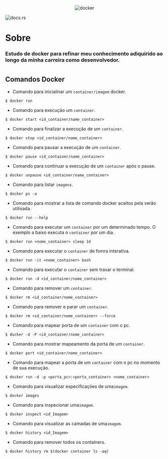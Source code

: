 <div align="center">
    <img src="image/docker-logo.png" alt="docker"/>
</div>

![docs.rs](https://img.shields.io/docsrs/d?label=docker)
# Sobre

### Estudo de docker para refinar meu conhecimento adiquirido ao longo da minha carreira como desenvolvedor.
#

## Comandos Docker

- Comando para inicialinar um `container/imagem` docker.

```
$ docker run
```
- Comando para execução um `container`.
```
$ docker start <id_container/name_container>
```

- Comando para finalizar a execução de um `container`.
```
$ docker stop <id_container/name_container>
```

- Comando para pausar a execução de um `container`.
```
$ docker pause <id_container/name_container>
```

- Comando para continuar a execução de um `container` após o pause.
```
$ docker unpause <id_container/name_container>
```

- Comando para listar `imagens`.
```
$ docker ps -a
```

- Comando para mostrar a lista de comando docker aceitos pela verão utilisada.
```
$ docker run --help
```

- Comando para executar um `container` por um determinado tempo.
O exemplo a baixo executa o `container` por um dia.
```
$ docker run <nome_container> sleep 1d
```

- Comando para executar o `container` de fomra interativa.
```
$ docker run -it <nome_container> bash
```

- Comando para executar o `container` sem travar o terminal.
```
$ docker run -d <id_container/nome_container> 
```

- Comando para remover um `container`.
```
$ docker rm <id_container/nome_container>
```

- Comando para remover e parar um `container`.
```
$ docker rm <id_container/nome_container> --force
```

- Comando para mapear porta de um `container` com o pc.
```
$ docker -d -P <id_container/nome_container>
```

- Comando para mostrar mapeamento da porta de um `container`.
```
$ docker port <id_container/nome_container>
```

- Comando para mapear a porta de um `container` com o pc no momento de sua execução.
```
$ docker run -d -p <porta_pc>:<porta_container> <nome_container>
```

- Comando para visualizar especificações de uma`imagem`.
```
$ docker images
```

- Comando para inspecionar uma`imagem`.
```
$ docker inspect <id_Imagem>
```

- Comando para visualizar as camadas de uma`imagem`.
```
$ docker history <id_Imagem>
```

- Comando para remover todos os containers.
```
$ docker history rm $(docker container ls -aq)
```